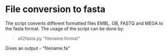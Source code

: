 # File conversion to fasta

The script converts different formatted files EMBL, GB, FASTQ and MEGA to the fasta format.
The usage of the script can be done by:

> all2fasta.py "filename.format"

Gives an output - "filename.fa"
